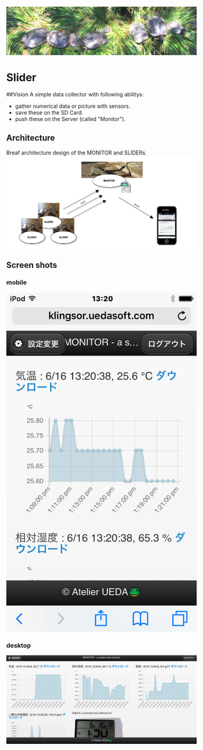 ![Slider](https://github.com/UedaTakeyuki/slider/blob/master/doc/sliders.png)
# Slider

##Vision
A simple data collector with following abilitys:
- gather numerical data or picture with sensors.
- save these on the SD Card.
- push these on the Server (called "Monitor").

## Architecture
Breaf architecture design of the MONITOR and SLIDERs.
![architecture](https://github.com/UedaTakeyuki/monitor/blob/master/doc/architecture.png)

## Screen shots
### mobile
![mobile](https://github.com/UedaTakeyuki/monitor/blob/master/doc/mobile.PNG)
### desktop
![desktop](https://github.com/UedaTakeyuki/monitor/blob/master/doc/desktop.png)

